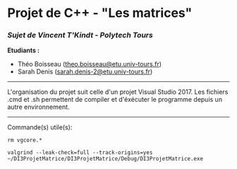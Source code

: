 # Projet de C++ - "Les matrices"
### *Sujet de Vincent T'Kindt - Polytech Tours*

**Etudiants :**
- Théo Boisseau (theo.boisseau@etu.univ-tours.fr)
- Sarah Denis (sarah.denis-2@etu.univ-tours.fr)

---
L'organisation du projet suit celle d'un projet Visual Studio 2017. Les fichiers .cmd et .sh permettent de compiler et d'éxécuter le programme depuis un autre environnement.

---

Commande(s) utile(s):
```
rm vgcore.*
```
```
valgrind --leak-check=full --track-origins=yes ~/DI3ProjetMatrice/DI3ProjetMatrice/Debug/DI3ProjetMatrice.exe
```
